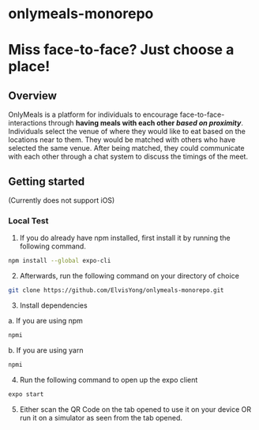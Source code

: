 # onlymeals-monorepo

# Miss face-to-face? Just choose a place!

## Overview
OnlyMeals is a platform for individuals to encourage face-to-face-interactions through **having meals with each other *based on proximity***. 
Individuals select the venue of where they would like to eat based on the locations near to them. 
They would be matched with others who have selected the same venue. After being matched, they could 
communicate with each other through a chat system to discuss the timings of the meet. 

## Getting started

(Currently does not support iOS)

### Local Test

1. If you do already have npm installed, first install it by running the following command.

```bash
npm install --global expo-cli
``` 

2. Afterwards, run the following command on your directory of choice

```bash
git clone https://github.com/ElvisYong/onlymeals-monorepo.git
```

3. Install dependencies

a. If you are using npm

```bash
npmi
```

b. If you are using yarn
```bash
npmi
```

4. Run the following command to open up the expo client
```bash
expo start
```

5. Either scan the QR Code on the tab opened to use it on your device OR run it on a simulator as seen from the tab opened.
